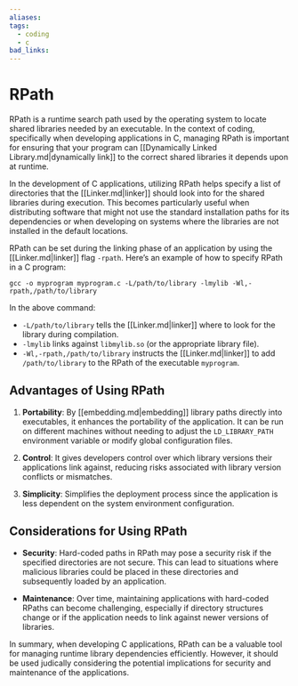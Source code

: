 ```yaml
---
aliases:
tags:
  - coding
  - c
bad_links:
---
```

# RPath

RPath is a runtime search path used by the operating system to locate shared libraries needed by an executable. In the context of coding, specifically when developing applications in C, managing RPath is important for ensuring that your program can [[Dynamically Linked Library.md|dynamically link]] to the correct shared libraries it depends upon at runtime.

In the development of C applications, utilizing RPath helps specify a list of directories that the [[Linker.md|linker]] should look into for the shared libraries during execution. This becomes particularly useful when distributing software that might not use the standard installation paths for its dependencies or when developing on systems where the libraries are not installed in the default locations.

RPath can be set during the linking phase of an application by using the [[Linker.md|linker]] flag `-rpath`. Here’s an example of how to specify RPath in a C program:

```shell
gcc -o myprogram myprogram.c -L/path/to/library -lmylib -Wl,-rpath,/path/to/library
```

In the above command:
- `-L/path/to/library` tells the [[Linker.md|linker]] where to look for the library during compilation.
- `-lmylib` links against `libmylib.so` (or the appropriate library file).
- `-Wl,-rpath,/path/to/library` instructs the [[Linker.md|linker]] to add `/path/to/library` to the RPath of the executable `myprogram`.

## Advantages of Using RPath

1. **Portability**: By [[embedding.md|embedding]] library paths directly into executables, it enhances the portability of the application. It can be run on different machines without needing to adjust the `LD_LIBRARY_PATH` environment variable or modify global configuration files.

2. **Control**: It gives developers control over which library versions their applications link against, reducing risks associated with library version conflicts or mismatches.

3. **Simplicity**: Simplifies the deployment process since the application is less dependent on the system environment configuration.

## Considerations for Using RPath

- **Security**: Hard-coded paths in RPath may pose a security risk if the specified directories are not secure. This can lead to situations where malicious libraries could be placed in these directories and subsequently loaded by an application.

- **Maintenance**: Over time, maintaining applications with hard-coded RPaths can become challenging, especially if directory structures change or if the application needs to link against newer versions of libraries.

In summary, when developing C applications, RPath can be a valuable tool for managing runtime library dependencies efficiently. However, it should be used judically considering the potential implications for security and maintenance of the applications.